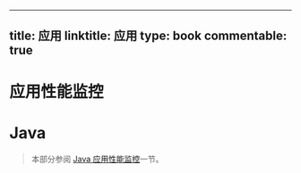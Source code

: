 
---
title: 应用
linktitle: 应用
type: book
commentable: true
---

# 应用性能监控

# Java

> 本部分参阅 [Java 应用性能监控](https://github.com/wx-chevalier/Java-Series)一节。

    